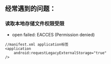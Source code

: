 ## 经常遇到的问题：

### 读取本地存储文件权限受限
* open failed: EACCES (Permission denied)

```
//manifest.xml application标签
<application 
    android:requestLegacyExternalStorage="true"
/>

```